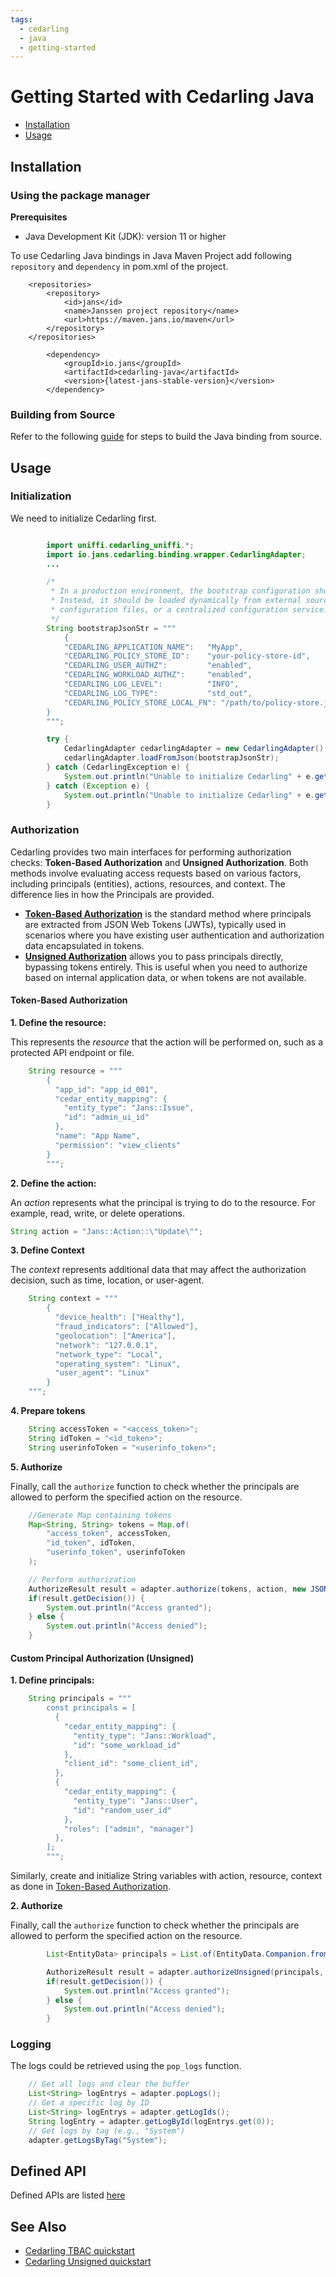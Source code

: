 ```yaml
---
tags:
  - cedarling
  - java
  - getting-started
---
```


# Getting Started with Cedarling Java

- [Installation](#installation)
- [Usage](#usage)

## Installation

### Using the package manager

**Prerequisites**

- Java Development Kit (JDK): version 11 or higher

To use Cedarling Java bindings in Java Maven Project add following 
`repository` and `dependency` in pom.xml of the project.

```declarative
    <repositories>
        <repository>
            <id>jans</id>
            <name>Janssen project repository</name>
            <url>https://maven.jans.io/maven</url>
        </repository>
    </repositories>
```

```declarative
        <dependency>
            <groupId>io.jans</groupId>
            <artifactId>cedarling-java</artifactId>
            <version>{latest-jans-stable-version}</version>
        </dependency>
```

### Building from Source

Refer to the following [guide](../uniffi/cedarling-kotlin.md#building-from-source) for steps to build the Java binding from source.


## Usage

### Initialization

We need to initialize Cedarling first.

```java

        import uniffi.cedarling_uniffi.*;
        import io.jans.cedarling.binding.wrapper.CedarlingAdapter;
        ...

        /*
         * In a production environment, the bootstrap configuration should not be hardcoded.
         * Instead, it should be loaded dynamically from external sources such as environment variables,
         * configuration files, or a centralized configuration service.
         */
        String bootstrapJsonStr = """
            {
            "CEDARLING_APPLICATION_NAME":   "MyApp",
            "CEDARLING_POLICY_STORE_ID":    "your-policy-store-id",
            "CEDARLING_USER_AUTHZ":         "enabled",
            "CEDARLING_WORKLOAD_AUTHZ":     "enabled",
            "CEDARLING_LOG_LEVEL":          "INFO",
            "CEDARLING_LOG_TYPE":           "std_out",
            "CEDARLING_POLICY_STORE_LOCAL_FN": "/path/to/policy-store.json"
        }
        """;

        try {
            CedarlingAdapter cedarlingAdapter = new CedarlingAdapter();
            cedarlingAdapter.loadFromJson(bootstrapJsonStr);
        } catch (CedarlingException e) {
            System.out.println("Unable to initialize Cedarling" + e.getMessage());
        } catch (Exception e) {
            System.out.println("Unable to initialize Cedarling" + e.getMessage());
        }

```

### Authorization

Cedarling provides two main interfaces for performing authorization checks: **Token-Based Authorization** and **Unsigned Authorization**. Both methods involve evaluating access requests based on various factors, including principals (entities), actions, resources, and context. The difference lies in how the Principals are provided.

- [**Token-Based Authorization**](#token-based-authorization) is the standard method where principals are extracted from JSON Web Tokens (JWTs), typically used in scenarios where you have existing user authentication and authorization data encapsulated in tokens.
- [**Unsigned Authorization**](#unsigned-authorization) allows you to pass principals directly, bypassing tokens entirely. This is useful when you need to authorize based on internal application data, or when tokens are not available.


#### Token-Based Authorization

**1. Define the resource:**

This represents the _resource_ that the action will be performed on, such as a protected API endpoint or file.

```java
    String resource = """
        {
          "app_id": "app_id_001",
          "cedar_entity_mapping": {
            "entity_type": "Jans::Issue",
            "id": "admin_ui_id"
          },
          "name": "App Name",
          "permission": "view_clients"
        }
        """;
```

**2. Define the action:**

An _action_ represents what the principal is trying to do to the resource. For example, read, write, or delete operations.

```java
String action = "Jans::Action::\"Update\"";
```

**3. Define Context**

The _context_ represents additional data that may affect the authorization decision, such as time, location, or user-agent.

```java
    String context = """
        {
          "device_health": ["Healthy"],
          "fraud_indicators": ["Allowed"],
          "geolocation": ["America"],
          "network": "127.0.0.1",
          "network_type": "Local",
          "operating_system": "Linux",
          "user_agent": "Linux"
        }
    """;
```

**4. Prepare tokens**

```java
    String accessToken = "<access_token>";
    String idToken = "<id_token>";
    String userinfoToken = "<userinfo_token>";
```

**5. Authorize**

Finally, call the `authorize` function to check whether the principals are allowed to perform the specified action on the resource.

```java
    //Generate Map containing tokens
    Map<String, String> tokens = Map.of(
        "access_token", accessToken,
        "id_token", idToken,
        "userinfo_token", userinfoToken
    );

    // Perform authorization
    AuthorizeResult result = adapter.authorize(tokens, action, new JSONObject(resource), new JSONObject(context));
    if(result.getDecision()) {
        System.out.println("Access granted");
    } else {
        System.out.println("Access denied");
    }
```

#### Custom Principal Authorization (Unsigned)

**1. Define principals:**

```java
    String principals = """
        const principals = [
          {
            "cedar_entity_mapping": {
              "entity_type": "Jans::Workload",
              "id": "some_workload_id"
            },
            "client_id": "some_client_id",
          },
          {
            "cedar_entity_mapping": {
              "entity_type": "Jans::User",
              "id": "random_user_id"
            },
            "roles": ["admin", "manager"]
          },
        ];
        """;
```

Similarly, create and initialize String variables with action, resource, context as done in [Token-Based Authorization](#token-based-authorization).

**2. Authorize**

Finally, call the `authorize` function to check whether the principals are allowed to perform the specified action on the resource.

```java
        List<EntityData> principals = List.of(EntityData.Companion.fromJson(principals));

        AuthorizeResult result = adapter.authorizeUnsigned(principals, action, new JSONObject(resource), new JSONObject(context));
        if(result.getDecision()) {
            System.out.println("Access granted");
        } else {
            System.out.println("Access denied");
        }
```

### Logging

The logs could be retrieved using the `pop_logs` function.

```java
    // Get all logs and clear the buffer
    List<String> logEntrys = adapter.popLogs();
    // Get a specific log by ID
    List<String> logEntrys = adapter.getLogIds();
    String logEntry = adapter.getLogById(logEntrys.get(0));
    // Get logs by tag (e.g., "System")
    adapter.getLogsByTag("System");
```

## Defined API

Defined APIs are listed [here](https://janssenproject.github.io/developer-docs/jans-cedarling/bindings/cedarling-java/io/jans/cedarling/binding/wrapper/CedarlingAdapter.html)

## See Also

- [Cedarling TBAC quickstart](../cedarling-quick-start.md#implement-tbac-using-cedarling)
- [Cedarling Unsigned quickstart](../cedarling-quick-start.md#step-1-create-the-cedar-policy-and-schema)


